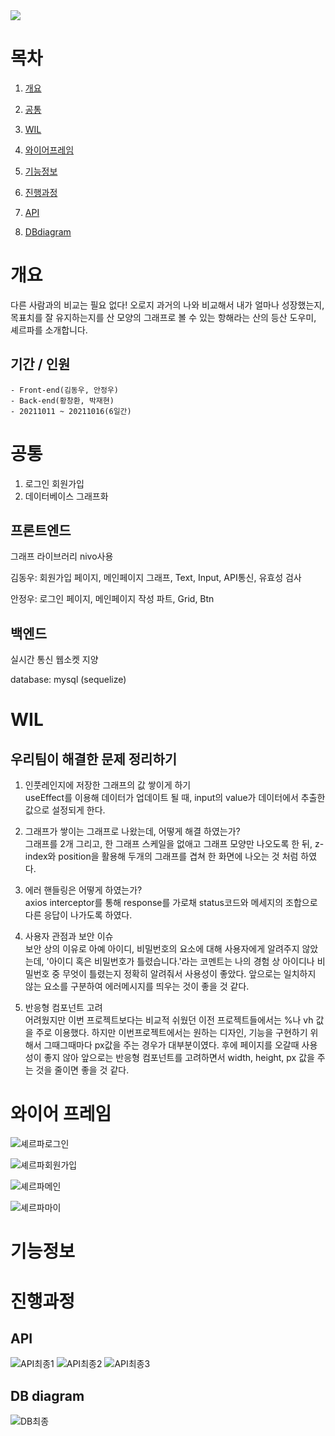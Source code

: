 <img src='https://img1.daumcdn.net/thumb/R1280x0/?scode=mtistory2&fname=https%3A%2F%2Fblog.kakaocdn.net%2Fdn%2FbkHzp7%2FbtrhTSkFWHl%2FGSfYQx3P6AQ6IOUN9eKBtk%2Fimg.jpg'>

<!-- # 항해 미니프로젝트2(셰르파)🏔 -->

# 목차

1. [개요](#개요)

2. [공통](#공통)

3. [WIL](#WIL)

4. [와이어프레임](#와이어프레임)

5. [기능정보](#기능정보)

6. [진행과정](#진행과정)

7. [API](#API)

8. [DBdiagram](#DBdiagram)

# 개요

다른 사람과의 비교는 필요 없다! 오로지 과거의 나와 비교해서 내가 얼마나 성장했는지, 목표치를 잘 유지하는지를 산 모양의 그래프로 볼 수 있는 항해라는 산의 등산 도우미, 셰르파를 소개합니다.

## 기간 / 인원

```
- Front-end(김동우, 안정우)
- Back-end(황창환, 박재현)
- 20211011 ~ 20211016(6일간)
```

# 공통

1. 로그인 회원가입
2. 데이터베이스 그래프화

## 프론트엔드

그래프 라이브러리 nivo사용

김동우: 회원가입 페이지, 메인페이지 그래프, Text, Input, API통신, 유효성 검사

안정우: 로그인 페이지, 메인페이지 작성 파트, Grid, Btn

## 백엔드

실시간 통신 웹소켓 지양

database: mysql (sequelize)

# WIL

## 우리팀이 해결한 문제 정리하기

1. 인풋레인지에 저장한 그래프의 값 쌓이게 하기  
   useEffect를 이용해 데이터가 업데이트 될 때, input의 value가 데이터에서 추출한 값으로 설정되게 한다.

2. 그래프가 쌓이는 그래프로 나왔는데, 어떻게 해결 하였는가?  
   그래프를 2개 그리고, 한 그래프 스케일을 없애고 그래프 모양만 나오도록 한 뒤, z-index와 position을 활용해 두개의 그래프를 겹쳐 한 화면에 나오는 것 처럼 하였다.

3. 에러 핸들링은 어떻게 하였는가?  
   axios interceptor를 통해 response를 가로채 status코드와 메세지의 조합으로 다른 응답이 나가도록 하였다.

4. 사용자 관점과 보안 이슈  
   보안 상의 이유로 아예 아이디, 비밀번호의 요소에 대해 사용자에게 알려주지 않았는데, '아이디 혹은 비밀번호가 틀렸습니다.'라는 코멘트는 나의 경험 상 아이디나 비밀번호 중 무엇이 틀렸는지 정확히 알려줘서 사용성이 좋았다. 앞으로는 일치하지 않는 요소를 구분하여 에러메시지를 띄우는 것이 좋을 것 같다.

5. 반응형 컴포넌트 고려  
   어려웠지만 이번 프로젝트보다는 비교적 쉬웠던 이전 프로젝트들에서는 %나 vh 값을 주로 이용했다. 하지만 이번프로젝트에서는 원하는 디자인, 기능을 구현하기 위해서 그때그때마다 px값을 주는 경우가 대부분이였다. 후에 페이지를 오갈때 사용성이 좋지 않아 앞으로는 반응형 컴포넌트를 고려하면서 width, height, px 값을 주는 것을 줄이면 좋을 것 같다.

# 와이어 프레임

![셰르파로그인](/readmeImg/셰르파로그인.png)

![셰르파회원가입](/readmeImg/셰르파회원가입.png)

![셰르파메인](/readmeImg/셰르파메인.png)

![셰르파마이](/readmeImg/셰르파마이.png)

# 기능정보

# 진행과정

## API

![API최종1](/readmeImg/API최종1.PNG)
![API최종2](/readmeImg/API최종2.PNG)
![API최종3](/readmeImg/API최종3.PNG)

## DB diagram

![DB최종](/readmeImg/DB최종.png)

